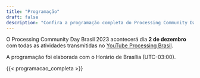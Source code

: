 ```yaml
---
title: "Programação"
draft: false
description: "Confira a programação completa do Processing Community Day 2023 que acontece no dia 2 de dezembro com oficinas e palestras sobre programação criativa. Tudo gratuito e online."
---
```


O Processing Community Day Brasil 2023 acontecerá dia **2 de dezembro** com todas as atividades transmitidas no [YouTube Processing Brasil](https://www.youtube.com/@ProcessingCommunityDayBrasil).

A programação foi elaborada com o Horário de Brasília (UTC-03:00). 

{{< programacao_completa >}}
